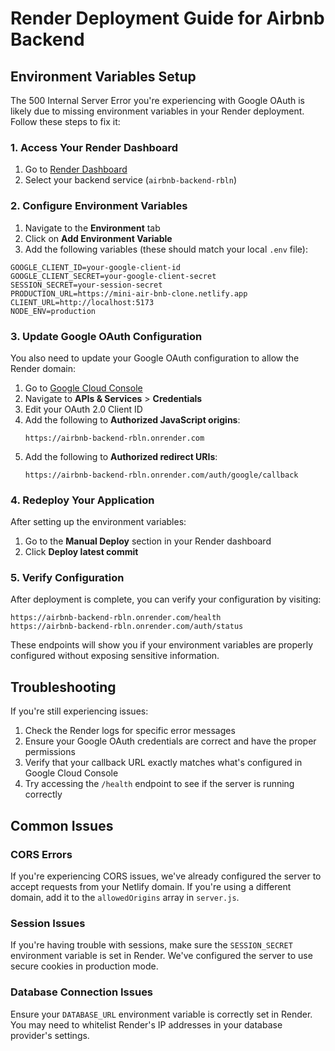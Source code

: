 # Render Deployment Guide for Airbnb Backend

## Environment Variables Setup

The 500 Internal Server Error you're experiencing with Google OAuth is likely due to missing environment variables in your Render deployment. Follow these steps to fix it:

### 1. Access Your Render Dashboard

1. Go to [Render Dashboard](https://dashboard.render.com/)
2. Select your backend service (`airbnb-backend-rbln`)

### 2. Configure Environment Variables

1. Navigate to the **Environment** tab
2. Click on **Add Environment Variable**
3. Add the following variables (these should match your local `.env` file):

```
GOOGLE_CLIENT_ID=your-google-client-id
GOOGLE_CLIENT_SECRET=your-google-client-secret
SESSION_SECRET=your-session-secret
PRODUCTION_URL=https://mini-air-bnb-clone.netlify.app
CLIENT_URL=http://localhost:5173
NODE_ENV=production
```

### 3. Update Google OAuth Configuration

You also need to update your Google OAuth configuration to allow the Render domain:

1. Go to [Google Cloud Console](https://console.cloud.google.com/)
2. Navigate to **APIs & Services** > **Credentials**
3. Edit your OAuth 2.0 Client ID
4. Add the following to **Authorized JavaScript origins**:
   ```
   https://airbnb-backend-rbln.onrender.com
   ```
5. Add the following to **Authorized redirect URIs**:
   ```
   https://airbnb-backend-rbln.onrender.com/auth/google/callback
   ```

### 4. Redeploy Your Application

After setting up the environment variables:

1. Go to the **Manual Deploy** section in your Render dashboard
2. Click **Deploy latest commit**

### 5. Verify Configuration

After deployment is complete, you can verify your configuration by visiting:

```
https://airbnb-backend-rbln.onrender.com/health
https://airbnb-backend-rbln.onrender.com/auth/status
```

These endpoints will show you if your environment variables are properly configured without exposing sensitive information.

## Troubleshooting

If you're still experiencing issues:

1. Check the Render logs for specific error messages
2. Ensure your Google OAuth credentials are correct and have the proper permissions
3. Verify that your callback URL exactly matches what's configured in Google Cloud Console
4. Try accessing the `/health` endpoint to see if the server is running correctly

## Common Issues

### CORS Errors

If you're experiencing CORS issues, we've already configured the server to accept requests from your Netlify domain. If you're using a different domain, add it to the `allowedOrigins` array in `server.js`.

### Session Issues

If you're having trouble with sessions, make sure the `SESSION_SECRET` environment variable is set in Render. We've configured the server to use secure cookies in production mode.

### Database Connection Issues

Ensure your `DATABASE_URL` environment variable is correctly set in Render. You may need to whitelist Render's IP addresses in your database provider's settings.